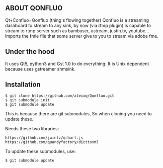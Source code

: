 ABOUT QONFLUO
-------------
Qt+Confluo=Qonfluo (thing's flowing together)
Qonfluo is a streaming dashboard to stream to any sink, by now (via rtmp plugin) is capable to stream to rtmp server such as bambuser, ustream, justin.tv, youtube... Imports the fmle file that some server give to you to stream via adobe fme.

Under the hood
--------------
It uses Qt5, python3 and Gst 1.0 to do everything. It is Unix dependent because uses gstreamer shmsink.

Installation
------------
    $ git clone https://github.com/aleixq/Qonfluo.git
    $ git submodule init
    $ git submodule update
This is because there are git submodules, So when cloning you need to update these.

Needs these two libraries:

    https://github.com/jwintz/qchart.js
    https://github.com/quandyfactory/dicttoxml

To update these submodules, use:

    $ git submodule update
    
